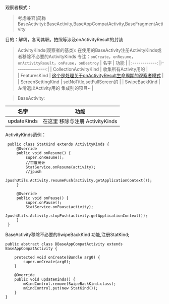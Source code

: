
观察者模式：
>考虑兼容(简称BaseActivity):BaseActivity,BaseAppCompatActivity,BaseFragmentActivity

目的：解耦，各司其职。拍照等涉及onActivityResult的封装

>ActivityKinds(观察者的基类): 在使用的BaseActivity注册ActivityKinds或者移除不必要的ActivityKinds
>专注：`onCreate`，`onResume`，`onActivityResult`，`onPause`，`onDestroy`
| 名字 | 功能  |
| :------------: |:---------------:| 
| CollectionActivityKind  | 收集所有Activity用的 |  
| FeaturesKind  |  [这个是处理关于onActivityResult生命周期的观察者模式](./README-FeatureKind.md) | 
| ScreenSettingKind  | setNoTitle,setFullScreen的 | 
| SwipeBackKind  | 左滑退出Activity用的 集成别的项目~ |

>BaseActivity:

| 名字 | 功能  |
| :------------: |:---------------:|
| updateKinds  | 在这里 移除与注册 ActivityKinds | 
 

ActivityKinds范例：
```
 public class StatKind extends ActivityKinds {
     @Override
     public void onResume() {
         super.onResume();
         //百度统计
         StatService.onResume(activity);
         //jpush
         JpushUtils.Activity.resumePush(activity.getApplicationContext());
     }
 
     @Override
     public void onPause() {
         super.onPause();
         StatService.onPause(activity);
         JpushUtils.Activity.stopPush(activity.getApplicationContext());
     }
 }
```

BaseActivity移除不必要的SwipeBackKind 功能,注册StatKind;
```
public abstract class DBaseAppCompatActivity extends BaseAppCompatActivity {

    protected void onCreate(Bundle arg0) {
        super.onCreate(arg0);
    }

    @Override
    public void updateKinds() {
        mKindControl.remove(SwipeBackKind.class);
        mKindControl.put(new StatKind());
    }
}
```
